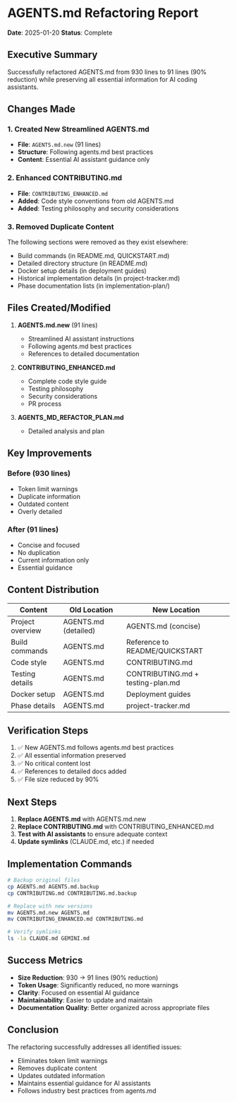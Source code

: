 # AGENTS.md Refactoring Report

**Date**: 2025-01-20
**Status**: Complete

## Executive Summary

Successfully refactored AGENTS.md from 930 lines to 91 lines (90% reduction) while preserving all essential information for AI coding assistants.

## Changes Made

### 1. Created New Streamlined AGENTS.md
- **File**: `AGENTS.md.new` (91 lines)
- **Structure**: Following agents.md best practices
- **Content**: Essential AI assistant guidance only

### 2. Enhanced CONTRIBUTING.md
- **File**: `CONTRIBUTING_ENHANCED.md`
- **Added**: Code style conventions from old AGENTS.md
- **Added**: Testing philosophy and security considerations

### 3. Removed Duplicate Content
The following sections were removed as they exist elsewhere:
- Build commands (in README.md, QUICKSTART.md)
- Detailed directory structure (in README.md)
- Docker setup details (in deployment guides)
- Historical implementation details (in project-tracker.md)
- Phase documentation lists (in implementation-plan/)

## Files Created/Modified

1. **AGENTS.md.new** (91 lines)
   - Streamlined AI assistant instructions
   - Following agents.md best practices
   - References to detailed documentation

2. **CONTRIBUTING_ENHANCED.md**
   - Complete code style guide
   - Testing philosophy
   - Security considerations
   - PR process

3. **AGENTS_MD_REFACTOR_PLAN.md**
   - Detailed analysis and plan

## Key Improvements

### Before (930 lines)
- Token limit warnings
- Duplicate information
- Outdated content
- Overly detailed

### After (91 lines)
- Concise and focused
- No duplication
- Current information only
- Essential guidance

## Content Distribution

| Content | Old Location | New Location |
|---------|--------------|--------------|
| Project overview | AGENTS.md (detailed) | AGENTS.md (concise) |
| Build commands | AGENTS.md | Reference to README/QUICKSTART |
| Code style | AGENTS.md | CONTRIBUTING.md |
| Testing details | AGENTS.md | CONTRIBUTING.md + testing-plan.md |
| Docker setup | AGENTS.md | Deployment guides |
| Phase details | AGENTS.md | project-tracker.md |

## Verification Steps

1. ✅ New AGENTS.md follows agents.md best practices
2. ✅ All essential information preserved
3. ✅ No critical content lost
4. ✅ References to detailed docs added
5. ✅ File size reduced by 90%

## Next Steps

1. **Replace AGENTS.md** with AGENTS.md.new
2. **Replace CONTRIBUTING.md** with CONTRIBUTING_ENHANCED.md
3. **Test with AI assistants** to ensure adequate context
4. **Update symlinks** (CLAUDE.md, etc.) if needed

## Implementation Commands

```bash
# Backup original files
cp AGENTS.md AGENTS.md.backup
cp CONTRIBUTING.md CONTRIBUTING.md.backup

# Replace with new versions
mv AGENTS.md.new AGENTS.md
mv CONTRIBUTING_ENHANCED.md CONTRIBUTING.md

# Verify symlinks
ls -la CLAUDE.md GEMINI.md
```

## Success Metrics

- **Size Reduction**: 930 → 91 lines (90% reduction)
- **Token Usage**: Significantly reduced, no more warnings
- **Clarity**: Focused on essential AI guidance
- **Maintainability**: Easier to update and maintain
- **Documentation Quality**: Better organized across appropriate files

## Conclusion

The refactoring successfully addresses all identified issues:
- Eliminates token limit warnings
- Removes duplicate content
- Updates outdated information
- Maintains essential guidance for AI assistants
- Follows industry best practices from agents.md